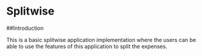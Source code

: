 # Splitwise
##Introduction

  This is a basic splitwise application implementation where the users can be able to use the features of this application to split the expenses.
